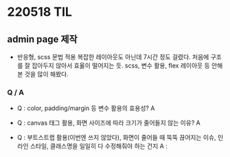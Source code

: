 # 220518 TIL

## admin page 제작
- 반응형, scss 문법 적용
  복잡한 레이아웃도 아닌데 7시간 정도 걸렸다. 처음에 구조를 잘 잡아두지 않아서 효윯이 떨어지는 듯.
  scss, 변수 활용, flex 레이아웃 등 안해본 것을 많이 해봤다.

### Q / A 

- Q : color, padding/margin 등 변수 활용의 효용성? 
  A

- Q : canvas 태그 활용, 화면 사이즈에 따라 크기가 줄어들지 않는 이유?
  A

- Q : 부트스트랩 활용(이번엔 쓰지 않았다), 화면이 줄어들 때 뚝뚝 끊어지는 이슈,
      인라인 스타일, 클래스명을 일일히 다 수정해줘야 하는 건지
  A :    


